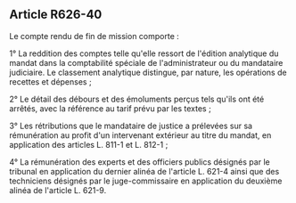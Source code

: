 Article R626-40
----
Le compte rendu de fin de mission comporte :

1° La reddition des comptes telle qu'elle ressort de l'édition analytique du
mandat dans la comptabilité spéciale de l'administrateur ou du mandataire
judiciaire. Le classement analytique distingue, par nature, les opérations de
recettes et dépenses ;

2° Le détail des débours et des émoluments perçus tels qu'ils ont été arrêtés,
avec la référence au tarif prévu par les textes ;

3° Les rétributions que le mandataire de justice a prélevées sur sa rémunération
au profit d'un intervenant extérieur au titre du mandat, en application des
articles L. 811-1 et L. 812-1 ;

4° La rémunération des experts et des officiers publics désignés par le tribunal
en application du dernier alinéa de l'article L. 621-4 ainsi que des techniciens
désignés par le juge-commissaire en application du deuxième alinéa de l'article
L. 621-9.
